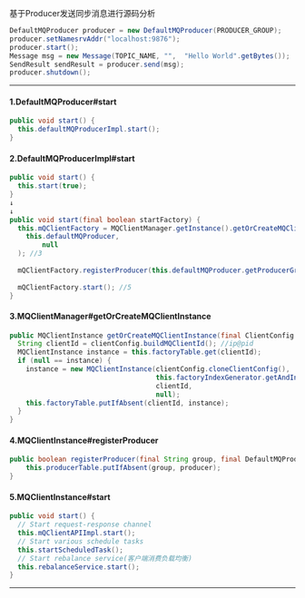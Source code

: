 基于Producer发送同步消息进行源码分析

```java
DefaultMQProducer producer = new DefaultMQProducer(PRODUCER_GROUP);
producer.setNamesrvAddr("localhost:9876");
producer.start();
Message msg = new Message(TOPIC_NAME, "",  "Hello World".getBytes());
SendResult sendResult = producer.send(msg);
producer.shutdown();
```

---

#### 1.DefaultMQProducer#start

```java
public void start() {
  this.defaultMQProducerImpl.start();
}
```

#### 2.DefaultMQProducerImpl#start

```java
public void start() {
  this.start(true);
}
↓
↓
public void start(final boolean startFactory) {
  this.mQClientFactory = MQClientManager.getInstance().getOrCreateMQClientInstance(
    this.defaultMQProducer,
		null
  ); //3
  
  mQClientFactory.registerProducer(this.defaultMQProducer.getProducerGroup(), this); //4
  
  mQClientFactory.start(); //5
}
```

#### 3.MQClientManager#getOrCreateMQClientInstance

```java
public MQClientInstance getOrCreateMQClientInstance(final ClientConfig clientConfig, RPCHook rpcHook) {
  String clientId = clientConfig.buildMQClientId(); //ip@pid
  MQClientInstance instance = this.factoryTable.get(clientId);
  if (null == instance) {
    instance = new MQClientInstance(clientConfig.cloneClientConfig(), 
                                    this.factoryIndexGenerator.getAndIncrement(),
                                    clientId,
                                    null);
    this.factoryTable.putIfAbsent(clientId, instance);
  }
}
```

#### 4.MQClientInstance#registerProducer

```java
public boolean registerProducer(final String group, final DefaultMQProducerImpl producer) {
	this.producerTable.putIfAbsent(group, producer);
}
```

#### 5.MQClientInstance#start

```java
public void start() {
  // Start request-response channel
  this.mQClientAPIImpl.start();
  // Start various schedule tasks
  this.startScheduledTask();
  // Start rebalance service(客户端消费负载均衡)
  this.rebalanceService.start();
}
```

---
